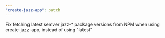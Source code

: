 ```yaml
---
"create-jazz-app": patch
---
```


Fix fetching latest semver jazz-\* package versions from NPM when using create-jazz-app, instead of using "latest"
